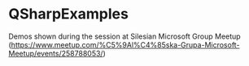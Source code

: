# QSharpExamples
Demos shown during the session at Silesian Microsoft Group Meetup (https://www.meetup.com/%C5%9Al%C4%85ska-Grupa-Microsoft-Meetup/events/258788053/)